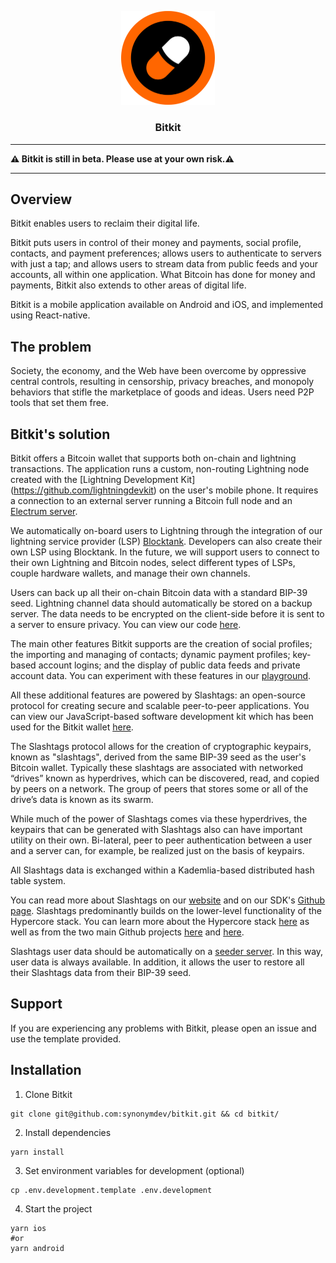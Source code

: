 <p align="center">
  <a href="https://github.com/synonymdev/bitkit" title="Bitkit">
    <img alt="bitkit" src="./src/assets/bitkit_logo_readme.png" width="150"></img>
  </a>
</p>

<h3 align="center">Bitkit</h3>

---

**⚠️ Bitkit is still in beta. Please use at your own risk.⚠️**

---

## Overview

Bitkit enables users to reclaim their digital life.

Bitkit puts users in control of their money and payments, social profile, contacts, and payment preferences; allows users to authenticate to servers with just a tap; and allows users to stream data from public feeds and your accounts, all within one application. What Bitcoin has done for money and payments, Bitkit also extends to other areas of digital life. 

Bitkit is a mobile application available on Android and iOS, and implemented using React-native. 


## The problem

Society, the economy, and the Web have been overcome by oppressive central controls, resulting in censorship, privacy breaches, and monopoly behaviors that stifle the marketplace of goods and ideas. Users need P2P tools that set them free.   


## Bitkit's solution

Bitkit offers a Bitcoin wallet that supports both on-chain and lightning transactions. The application runs a custom, non-routing Lightning node created with the [Lightning Development Kit] (https://github.com/lightningdevkit) on the user's mobile phone. It requires a connection to an external server running a Bitcoin full node and an [Electrum server]( https://github.com/synonymdev/react-native-electrum-client).  

We automatically on-board users to Lightning through the integration of our lightning service provider (LSP) [Blocktank](https://github.com/synonymdev/blocktank-client). Developers can also create their own LSP using Blocktank. In the future, we will support users to connect to their own Lightning and Bitcoin nodes,  select different types of LSPs, couple hardware wallets, and manage their own channels.  

Users can back up all their on-chain Bitcoin data with a standard BIP-39 seed. Lightning channel data should automatically be stored on a backup server. The data needs to be encrypted on the client-side before it is sent to a server to ensure privacy. You can view our code [here](https://github.com/synonymdev/bitkit-backup-client). 

The main other features Bitkit supports are the creation of social profiles; the importing and managing of contacts; dynamic payment profiles; key-based account logins; and the display of public data feeds and private account data. You can experiment with these features in our [playground](https://synonym.to/products/slashtags#playground).  

All these additional features are powered by Slashtags: an open-source protocol for creating secure and scalable peer-to-peer applications. You can view our JavaScript-based software development kit which has been used for the Bitkit wallet [here](https://github.com/synonymdev/slashtags). 

The Slashtags protocol allows for the creation of cryptographic keypairs, known as "slashtags", derived from the same BIP-39 seed as the user's Bitcoin wallet. Typically these slashtags are associated with networked “drives” known as hyperdrives, which can be discovered, read, and copied by peers on a network. The group of peers that stores some or all of the drive’s data is known as its swarm. 

While much of the power of Slashtags comes via these hyperdrives, the keypairs that can be generated with Slashtags also can have important utility on their own. Bi-lateral, peer to peer authentication between a user and a server can, for example, be realized just on the basis of keypairs. 

All Slashtags data is exchanged within a Kademlia-based distributed hash table system.  

You can read more about Slashtags on our [website](https://synonym.to/products/slashtags) and on our SDK's [Github page](https://github.com/synonymdev/slashtags). Slashtags predominantly builds on the lower-level functionality of the Hypercore stack. You can learn more about the Hypercore stack [here](https://hypercore-protocol.org/) as well as from the two main Github projects [here](https://github.com/hypercore-protocol) and [here](https://github.com/hyperswarm). 

Slashtags user data should be automatically on a [seeder server](https://github.com/synonymdev/slashtag-seeding-server). In this way, user data is always available. In addition, it allows the user to restore all their Slashtags data from their BIP-39 seed. 


## Support
If you are experiencing any problems with Bitkit, please open an issue and use the template provided. 


## Installation

1. Clone Bitkit

```shell
git clone git@github.com:synonymdev/bitkit.git && cd bitkit/
```

2. Install dependencies

```shell
yarn install
```

3. Set environment variables for development (optional)

```shell
cp .env.development.template .env.development
```

4. Start the project

```shell
yarn ios
#or
yarn android
```
